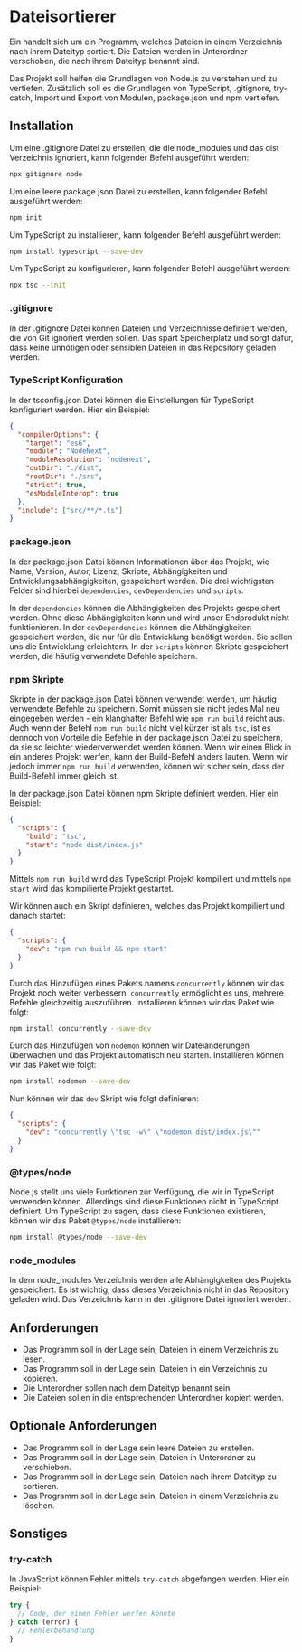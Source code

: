 # Dateisortierer

Ein handelt sich um ein Programm, welches Dateien in einem Verzeichnis nach ihrem Dateityp sortiert. Die Dateien werden in Unterordner verschoben, die nach ihrem Dateityp benannt sind.

Das Projekt soll helfen die Grundlagen von Node.js zu verstehen und zu vertiefen. Zusätzlich soll es die Grundlagen von TypeScript, .gitignore, try-catch, Import und Export von Modulen, package.json und npm vertiefen.

## Installation

Um eine .gitignore Datei zu erstellen, die die node_modules und das dist Verzeichnis ignoriert, kann folgender Befehl ausgeführt werden:

```bash
npx gitignore node
```

Um eine leere package.json Datei zu erstellen, kann folgender Befehl ausgeführt werden:

```bash
npm init
```

Um TypeScript zu installieren, kann folgender Befehl ausgeführt werden:

```bash
npm install typescript --save-dev
```

Um TypeScript zu konfigurieren, kann folgender Befehl ausgeführt werden:

```bash
npx tsc --init
```

### .gitignore

In der .gitignore Datei können Dateien und Verzeichnisse definiert werden, die von Git ignoriert werden sollen. Das spart Speicherplatz und sorgt dafür, dass keine unnötigen oder sensiblen Dateien in das Repository geladen werden.

### TypeScript Konfiguration

In der tsconfig.json Datei können die Einstellungen für TypeScript konfiguriert werden. Hier ein Beispiel:

```json
{
  "compilerOptions": {
    "target": "es6",
    "module": "NodeNext",
    "moduleResolution": "nodenext",
    "outDir": "./dist",
    "rootDir": "./src",
    "strict": true,
    "esModuleInterop": true
  },
  "include": ["src/**/*.ts"]
}
```

### package.json

In der package.json Datei können Informationen über das Projekt, wie Name, Version, Autor, Lizenz, Skripte, Abhängigkeiten und Entwicklungsabhängigkeiten, gespeichert werden. Die drei wichtigsten Felder sind hierbei `dependencies`, `devDependencies` und `scripts`.

In der `dependencies` können die Abhängigkeiten des Projekts gespeichert werden. Ohne diese Abhängigkeiten kann und wird unser Endprodukt nicht funktionieren.
In der `devDependencies` können die Abhängigkeiten gespeichert werden, die nur für die Entwicklung benötigt werden. Sie sollen uns die Entwicklung erleichtern.
In der `scripts` können Skripte gespeichert werden, die häufig verwendete Befehle speichern.

### npm Skripte

Skripte in der package.json Datei können verwendet werden, um häufig verwendete Befehle zu speichern. Somit müssen sie nicht jedes Mal neu eingegeben werden - ein klanghafter Befehl wie `npm run build` reicht aus.
Auch wenn der Befehl `npm run build` nicht viel kürzer ist als `tsc`, ist es dennoch von Vorteile die Befehle in der package.json Datei zu speichern, da sie so leichter wiederverwendet werden können. Wenn wir einen Blick in ein anderes Projekt werfen, kann der Build-Befehl anders lauten. Wenn wir jedoch immer `npm run build` verwenden, können wir sicher sein, dass der Build-Befehl immer gleich ist.

In der package.json Datei können npm Skripte definiert werden. Hier ein Beispiel:

```json
{
  "scripts": {
    "build": "tsc",
    "start": "node dist/index.js"
  }
}
```

Mittels `npm run build` wird das TypeScript Projekt kompiliert und mittels `npm start` wird das kompilierte Projekt gestartet.

Wir können auch ein Skript definieren, welches das Projekt kompiliert und danach startet:

```json
{
  "scripts": {
    "dev": "npm run build && npm start"
  }
}
```

Durch das Hinzufügen eines Pakets namens `concurrently` können wir das Projekt noch weiter verbessern. `concurrently` ermöglicht es uns, mehrere Befehle gleichzeitig auszuführen. Installieren können wir das Paket wie folgt:

```bash
npm install concurrently --save-dev
```

Durch das Hinzufügen von `nodemon` können wir Dateiänderungen überwachen und das Projekt automatisch neu starten. Installieren können wir das Paket wie folgt:

```bash
npm install nodemon --save-dev
```

Nun können wir das `dev` Skript wie folgt definieren:

```json
{
  "scripts": {
    "dev": "concurrently \"tsc -w\" \"nodemon dist/index.js\""
  }
}
```

### @types/node

Node.js stellt uns viele Funktionen zur Verfügung, die wir in TypeScript verwenden können. Allerdings sind diese Funktionen nicht in TypeScript definiert. Um TypeScript zu sagen, dass diese Funktionen existieren, können wir das Paket `@types/node` installieren:

```bash
npm install @types/node --save-dev
```

### node_modules

In dem node_modules Verzeichnis werden alle Abhängigkeiten des Projekts gespeichert. Es ist wichtig, dass dieses Verzeichnis nicht in das Repository geladen wird. Das Verzeichnis kann in der .gitignore Datei ignoriert werden.

## Anforderungen

- Das Programm soll in der Lage sein, Dateien in einem Verzeichnis zu lesen.
- Das Programm soll in der Lage sein, Dateien in ein Verzeichnis zu kopieren.
- Die Unterordner sollen nach dem Dateityp benannt sein.
- Die Dateien sollen in die entsprechenden Unterordner kopiert werden.

## Optionale Anforderungen

- Das Programm soll in der Lage sein leere Dateien zu erstellen.
- Das Programm soll in der Lage sein, Dateien in Unterordner zu verschieben.
- Das Programm soll in der Lage sein, Dateien nach ihrem Dateityp zu sortieren.
- Das Programm soll in der Lage sein, Dateien in einem Verzeichnis zu löschen.

## Sonstiges

### try-catch

In JavaScript können Fehler mittels `try-catch` abgefangen werden. Hier ein Beispiel:

```javascript
try {
  // Code, der einen Fehler werfen könnte
} catch (error) {
  // Fehlerbehandlung
}
```